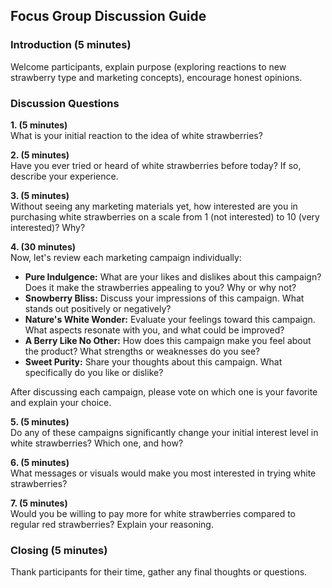## Focus Group Discussion Guide

### Introduction (5 minutes)
Welcome participants, explain purpose (exploring reactions to new strawberry type and marketing concepts), encourage honest opinions.

### Discussion Questions

**1. (5 minutes)**  
What is your initial reaction to the idea of white strawberries?

**2. (5 minutes)**  
Have you ever tried or heard of white strawberries before today? If so, describe your experience.

**3. (5 minutes)**  
Without seeing any marketing materials yet, how interested are you in purchasing white strawberries on a scale from 1 (not interested) to 10 (very interested)? Why?

**4. (30 minutes)**  
Now, let's review each marketing campaign individually:

- **Pure Indulgence:** What are your likes and dislikes about this campaign? Does it make the strawberries appealing to you? Why or why not?
- **Snowberry Bliss:** Discuss your impressions of this campaign. What stands out positively or negatively?
- **Nature's White Wonder:** Evaluate your feelings toward this campaign. What aspects resonate with you, and what could be improved?
- **A Berry Like No Other:** How does this campaign make you feel about the product? What strengths or weaknesses do you see?
- **Sweet Purity:** Share your thoughts about this campaign. What specifically do you like or dislike?

After discussing each campaign, please vote on which one is your favorite and explain your choice.

**5. (5 minutes)**  
Do any of these campaigns significantly change your initial interest level in white strawberries? Which one, and how?

**6. (5 minutes)**  
What messages or visuals would make you most interested in trying white strawberries?

**7. (5 minutes)**  
Would you be willing to pay more for white strawberries compared to regular red strawberries? Explain your reasoning.

### Closing (5 minutes)
Thank participants for their time, gather any final thoughts or questions.
